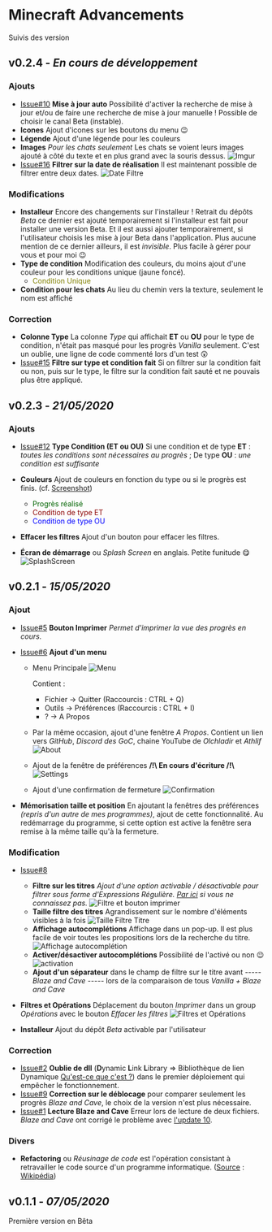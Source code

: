 # Minecraft Advancements

Suivis des version

## **v0.2.4** - *En cours de développement*

### Ajouts

+ [Issue#10](https://github.com/Chucky2401/Minecraft-Advancements/issues/10) **Mise à jour auto** Possibilité d'activer la recherche de mise à jour et/ou de faire une recherche de mise à jour manuelle ! Possible de choisir le canal Beta (instable).
+ **Icones** Ajout d'icones sur les boutons du menu :wink:
+ **Légende** Ajout d'une légende pour les couleurs
+ **Images** *Pour les chats seulement* Les chats se voient leurs images ajouté à côté du texte et en plus grand avec la souris dessus.
  ![Imgur](https://i.imgur.com/DjYZVkPm.png)
+ [Issue#16](https://github.com/Chucky2401/Minecraft-Advancements/issues/16) **Filtrer sur la date de réalisation** Il est maintenant possible de filtrer entre deux dates.
  ![Date Filtre](https://i.imgur.com/vSTXtwQm.png)

### Modifications

+ **Installeur** Encore des changements sur l'installeur ! Retrait du dépôts *Beta* ce dernier est ajouté temporairement si l'installeur est fait pour installer une version Beta. Et il est aussi ajouter temporairement, si l'utilisateur choisis les mise à jour Beta dans l'application. Plus aucune mention de ce dernier ailleurs, il est *invisible*.
  Plus facile à gérer pour vous et pour moi :wink:
+ **Type de condition** Modification des couleurs, du moins ajout d'une couleur pour les conditions unique (jaune foncé).
  + <span style=" color:#808000;">Condition Unique</span>
+ **Condition pour les chats** Au lieu du chemin vers la texture, seulement le nom est affiché

### Correction

+ **Colonne Type** La colonne *Type* qui affichait **ET** ou **OU** pour le type de condition, n'était pas masqué pour les progrès *Vanilla* seulement. C'est un oublie, une ligne de code commenté lors d'un test 😲
+ [Issue#15](https://github.com/Chucky2401/Minecraft-Advancements/issues/15) **Filtre sur type et condition fait** Si on filtrer sur la condition fait ou non, puis sur le type, le filtre sur la condition fait sauté et ne pouvais plus être appliqué.

## **v0.2.3** - *21/05/2020*

### Ajouts

+ [Issue#12](https://github.com/Chucky2401/Minecraft-Advancements/issues/12) **Type Condition (ET ou OU)** Si une condition et de type **ET** : *toutes les conditions sont nécessaires au progrès* ; De type **OU** : *une condition est suffisante*

+ **Couleurs** Ajout de couleurs en fonction du type ou si le progrès est finis. (cf. [Screenshot](https://github.com/Chucky2401/Minecraft-Advancements/issues/12#issuecomment-631973057))
  + <span style=" color:#006400;">Progrès réalisé</span>
  + <span style=" color:#8b0000;">Condition de type ET</span>
  + <span style="color: blue;">Condition de type OU</span>

+ **Effacer les filtres** Ajout d'un bouton pour effacer les filtres.

+ **Écran de démarrage** ou *Splash Screen* en anglais. Petite funitude :yum:
  ![SplashScreen](https://i.imgur.com/hwnkLdqm.png)

## **v0.2.1** - *15/05/2020*

### Ajout

+ [Issue#5](https://github.com/Chucky2401/Minecraft-Advancements/issues/5) **Bouton Imprimer** *Permet d'imprimer la vue des progrès en cours.*

+ [Issue#6](https://github.com/Chucky2401/Minecraft-Advancements/issues/6) **Ajout d'un menu**

  + Menu Principale
    ![Menu](https://i.imgur.com/htvqUpSm.png)

    Contient :

    + Fichier -> Quitter (Raccourcis : CTRL + Q)
    + Outils -> Préférences (Raccourcis : CTRL + I)
    + ? -> A Propos

  + Par la même occasion, ajout d'une fenêtre *A Propos*. Contient un lien vers *GitHub*, *Discord des GoC*, chaine YouTube de *Olchladir* et *Athlif*
    ![About](https://i.imgur.com/FvIXU8wm.png)

  + Ajout de la fenêtre de préférences **/!\\ En cours d'écriture /!\\**
    ![Settings](https://i.imgur.com/NhVQ5Zcm.png)

  + Ajout d'une confirmation de fermeture
    ![Confirmation](https://i.imgur.com/cWujerSm.png)

+ **Mémorisation taille et position** En ajoutant la fenêtres des préférences *(repris d'un autre de mes programmes)*, ajout de cette fonctionnalité. Au redémarrage du programme, si cette option est active la fenêtre sera remise à la même taille qu'à la fermeture.


### Modification

+ [Issue#8](https://github.com/Chucky2401/Minecraft-Advancements/issues/8)

  - **Filtre sur les titres** *Ajout d'une option activable / désactivable pour filtrer sous forme d'Expressions Régulière. [Par ici](https://www.lucaswillems.com/fr/articles/25/tutoriel-pour-maitriser-les-expressions-regulieres) si vous ne connaissez pas.*
![Filtre et bouton imprimer](https://i.imgur.com/iZGgNvlm.png)
  - **Taille filtre des titres** Agrandissement sur le nombre d'éléments visibles à la fois
  ![Taille Filtre Titre](https://i.imgur.com/kEKiI9Im.png)
  - **Affichage autocomplétions** Affichage dans un pop-up. Il est plus facile de voir toutes les propositions lors de la recherche du titre.
  ![Affichage autocomplétion](https://i.imgur.com/b2OBpeom.png)
  - **Activer/désactiver autocomplétions** Possibilité de l'activé ou non :wink:
  ![activation](https://i.imgur.com/6FrUSDJm.png)
  - **Ajout d'un séparateur** dans le champ de filtre sur le titre avant *----- Blaze and Cave -----* lors de la comparaison de tous *Vanilla + Blaze and Cave*


+ **Filtres et Opérations** Déplacement du bouton *Imprimer* dans un group *Opérations* avec le bouton *Effacer les filtres*
  ![Filtres et Opérations](https://i.imgur.com/wQeZGWim.png)
+ **Installeur** Ajout du dépôt *Beta* activable par l'utilisateur

### Correction

+ [Issue#2](https://github.com/Chucky2401/Minecraft-Advancements/issues/2) **Oublie de dll** (**D**ynamic **L**ink **L**ibrary => Bibliothèque de lien Dynamique [Qu'est-ce que c'est ?](https://support.microsoft.com/fr-fr/help/815065/what-is-a-dll#section-2 "Microsoft")) dans le premier déploiement qui empêcher le fonctionnement.
+ [Issue#9](https://github.com/Chucky2401/Minecraft-Advancements/issues/9) **Correction sur le déblocage** pour comparer seulement les progrès *Blaze and Cave*, le choix de la version n'est plus nécessaire.
+ [Issue#1](https://github.com/Chucky2401/Minecraft-Advancements/issues/1) **Lecture Blaze and Cave** Erreur lors de lecture de deux fichiers. *Blaze and Cave* ont corrigé le problème avec [l'update 10](http://www.mediafire.com/file/ns5scgclysp08oy/BlazeandCave%2527s_Advancements_Pack_1.10_Beta_Build_10.zip/file).

### Divers

+ **Refactoring** ou *Réusinage de code* est l'opération consistant à retravailler le code source d'un programme informatique. (<u>Source</u> : [Wikipédia](https://fr.wikipedia.org/wiki/Réusinage_de_code))

## **v0.1.1** - *07/05/2020*

Première version en Bêta

